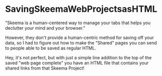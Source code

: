 # SavingSkeemaWebProjectsasHTML
"Skeema is a human-centered way to manage your tabs that helps you declutter your mind and your browser."

However, they don't provide a human-centric method for saving off your data, so I had to figure out how to make the "Shared" pages you can send to people able to be saved as regular HTML.

Hey, it's not perfect, but with just a simple line addition to the top of the saved "web page complete" you have an HTML file that contains your shared links from that Skeema Project!
